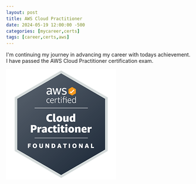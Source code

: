 ```yaml
---
layout: post
title: AWS Cloud Practitioner
date: 2024-05-19 12:00:00 -500
categories: [mycareer,certs]
tags: [career,certs,aws]
---
```


I'm continuing my journey in advancing my career with todays achievement. I have passed the AWS Cloud Practitioner certification exam.  


![cert](/assets/img/awscp.png)
